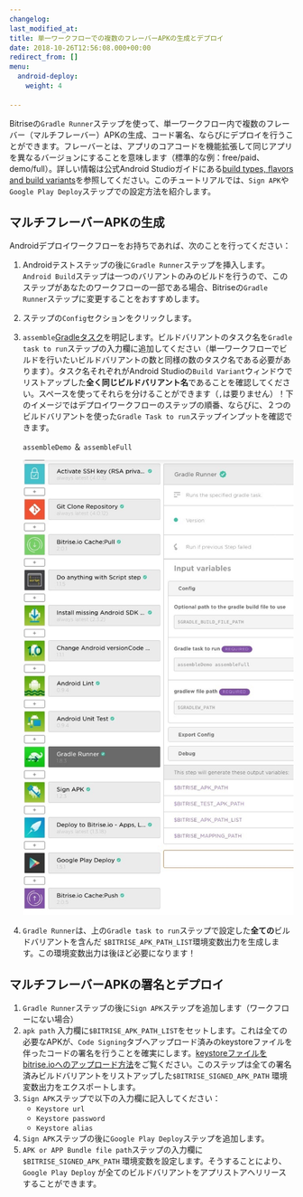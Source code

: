 ```yaml
---
changelog: 
last_modified_at: 
title: 単一ワークフローでの複数のフレーバーAPKの生成とデプロイ
date: 2018-10-26T12:56:08.000+00:00
redirect_from: []
menu:
  android-deploy:
    weight: 4

---
```

Bitriseの`Gradle Runner`ステップを使って、単一ワークフロー内で複数のフレーバー（マルチフレーバー）APKの生成、コード署名、ならびにデプロイを行うことができます。フレーバーとは、アプリのコアコードを機能拡張して同じアプリを異なるバージョンにすることを意味します（標準的な例：free/paid、demo/full）。詳しい情報は公式Android Studioガイドにある[build types, flavors and build variants](https://developer.android.com/studio/build/build-variants)を参照してください。このチュートリアルでは、`Sign APK`や`Google Play Deploy`ステップでの設定方法を紹介します。

## マルチフレーバーAPKの生成

Androidデプロイワークフローをお持ちであれば、次のことを行ってください：

1. Androidテストステップの後に`Gradle Runner`ステップを挿入します。`Android Build`ステップは一つのバリアントのみのビルドを行うので、このステップがあなたのワークフローの一部である場合、Bitriseの`Gradle Runner`ステップに変更することをおすすめします。
2. ステップの`Config`セクションをクリックします。
3. `assemble`[Gradleタスク](/tips-and-tricks/android-tips-and-tricks/#what-are-gradle-tasks-and-how-can-i-get-the-list-of-available-tasks-in-my-project/)を明記します。ビルドバリアントのタスク名を`Gradle task to run`ステップの入力欄に追加してください（単一ワークフローでビルドを行いたいビルドバリアントの数と同様の数のタスク名である必要があります）。タスク名それぞれがAndroid Studioの`Build Variant`ウィンドウでリストアップした**全く同じビルドバリアント名**であることを確認してください。スペースを使ってそれらを分けることができます（`,`は要りません）！下のイメージではデプロイワークフローのステップの順番、ならびに、２つのビルドバリアントを使った`Gradle Task to run`ステップインプットを確認できます。

   `assembleDemo` ＆ `assembleFull`

   ![{{ page.title }}](/img/multiflavor-1.jpg)
4. `Gradle Runner`は、上の`Gradle task to run`ステップで設定した**全ての**ビルドバリアントを含んだ `$BITRISE_APK_PATH_LIST`環境変数出力を生成します。この環境変数出力は後ほど必要になります！

## マルチフレーバーAPKの署名とデプロイ

1. `Gradle Runner`ステップの後に`Sign APK`ステップを追加します（ワークフローにない場合）
2. `apk path` 入力欄に`$BITRISE_APK_PATH_LIST`をセットします。これは全ての必要なAPKが、`Code Signing`タブへアップロード済みのkeystoreファイルを伴ったコードの署名を行うことを確実にします。[keystoreファイルをbitrise.ioへのアップロード方法](/jp/code-signing/android-code-signing/android-code-signing-using-bitrise-sign-apk-step/#create-a-signed-apk-with-the-sign-apk-step/)をご覧ください。このステップは全ての署名済みビルドバリアントをリストアップした`$BITRISE_SIGNED_APK_PATH` 環境変数出力をエクスポートします。
3. `Sign APK`ステップで以下の入力欄に記入してください：
   * `Keystore url`
   * `Keystore password`
   * `Keystore alias`
4. `Sign APK`ステップの後に`Google Play Deploy`ステップを追加します。
5. `APK or APP Bundle file path`ステップの入力欄に`$BITRISE_SIGNED_APK_PATH` 環境変数を設定します。そうすることにより、`Google Play Deploy` が全てのビルドバリアントをアプリストアへリリースすることができます。